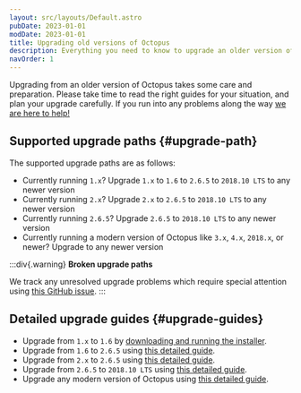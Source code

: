 ```yaml
---
layout: src/layouts/Default.astro
pubDate: 2023-01-01
modDate: 2023-01-01
title: Upgrading old versions of Octopus
description: Everything you need to know to upgrade an older version of Octopus to a modern version.
navOrder: 1
---
```


Upgrading from an older version of Octopus takes some care and preparation. Please take time to read the right guides for your situation, and plan your upgrade carefully. If you run into any problems along the way [we are here to help!](https://octopus.com/support)

## Supported upgrade paths {#upgrade-path}

The supported upgrade paths are as follows:

- Currently running `1.x`? Upgrade `1.x` to `1.6` to `2.6.5` to `2018.10 LTS` to any newer version
- Currently running `2.x`? Upgrade `2.x` to `2.6.5` to `2018.10 LTS` to any newer version
- Currently running `2.6.5`? Upgrade `2.6.5` to `2018.10 LTS` to any newer version
- Currently running a modern version of Octopus like `3.x`, `4.x`, `2018.x`, or newer? Upgrade to any newer version

:::div{.warning}
**Broken upgrade paths**

We track any unresolved upgrade problems which require special attention using [this GitHub issue](https://github.com/OctopusDeploy/Issues/issues/4979).
:::

## Detailed upgrade guides {#upgrade-guides}

- Upgrade from `1.x` to `1.6` by [downloading and running the installer](https://octopus.com/downloads/1.6.3.1723).
- Upgrade from `1.6` to `2.6.5` using [this detailed guide](/docs/administration/upgrading/legacy/upgrading-from-octopus-1.6-2.6.5).
- Upgrade from `2.x` to `2.6.5` using [this detailed guide](/docs/administration/upgrading/legacy/upgrading-from-octopus-2.x-2.6.5).
- Upgrade from `2.6.5` to `2018.10 LTS` using [this detailed guide](/docs/administration/upgrading/legacy/upgrading-from-octopus-2.6.5-2018.10lts).
- Upgrade any modern version of Octopus using [this detailed guide](/docs/administration/upgrading/guide).
